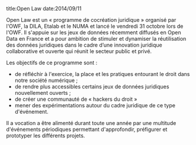 title:Open Law
date:2014/09/11

Open Law est un « programme de cocréation juridique » organisé par l'OWF, la DILA, Etalab et le NUMA et lancé le vendredi 31 octobre lors de l'OWF. Il s'appuie sur les jeux de données récemment diffusés en Open Data en France et a pour ambition de stimuler et dynamiser la réutilisation des données juridiques dans le cadre d’une innovation juridique collaborative et ouverte qui réunit le secteur public et privé.

Les objectifs de ce programme sont :
* de réfléchir à l'exercice, la place et les pratiques entourant le droit dans notre société numérique ; 
* de rendre plus accessibles certains jeux de données juridiques nouvellement ouverts ; 
* de créer une communauté de « hackers du droit » 
* mener des expérimentations autour du cadre juridique de ce type d'événement. 

Il a vocation a être alimenté durant toute une année par une multitude d'événements périodiques permettant d'approfondir, préfigurer et prototyper les différents projets.
